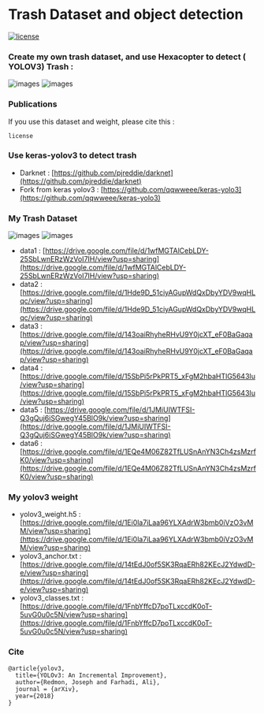 # Trash Dataset and object detection
[![license](https://img.shields.io/github/license/mashape/apistatus.svg)](LICENSE)

### Create my own trash dataset, and use Hexacopter to detect ( YOLOV3) Trash : 
![images](https://github.com/LiaoSteve/Trash-Dataset-and-object-detection/blob/master/result/result1.PNG)
![images](https://github.com/LiaoSteve/Trash-Dataset-and-object-detection/blob/master/result/result3.PNG)

### Publications
If you use this dataset and weight, please cite this : 
```
license
```
### Use keras-yolov3 to detect trash
* Darknet : [https://github.com/pjreddie/darknet](https://github.com/pjreddie/darknet)
* Fork from keras yolov3 : [https://github.com/qqwweee/keras-yolo3](https://github.com/qqwweee/keras-yolo3)
  
### My Trash Dataset
![images](https://github.com/LiaoSteve/Trash-Dataset-and-object-detection/blob/master/result/result5.PNG)
![images](https://github.com/LiaoSteve/Trash-Dataset-and-object-detection/blob/master/result/result4.PNG)

* data1 : [https://drive.google.com/file/d/1wfMGTAlCebLDY-25SbLwnERzWzVoI7IH/view?usp=sharing](https://drive.google.com/file/d/1wfMGTAlCebLDY-25SbLwnERzWzVoI7IH/view?usp=sharing)
* data2 : [https://drive.google.com/file/d/1Hde9D_51ciyAGupWdQxDbyYDV9wqHLqc/view?usp=sharing](https://drive.google.com/file/d/1Hde9D_51ciyAGupWdQxDbyYDV9wqHLqc/view?usp=sharing)
* data3 : [https://drive.google.com/file/d/143oaiRhyheRHvU9Y0jcXT_eF0BaGaqap/view?usp=sharing](https://drive.google.com/file/d/143oaiRhyheRHvU9Y0jcXT_eF0BaGaqap/view?usp=sharing)
* data4 : [https://drive.google.com/file/d/15SbPi5rPkPRT5_xFgM2hbaHTlG5643Iu/view?usp=sharing](https://drive.google.com/file/d/15SbPi5rPkPRT5_xFgM2hbaHTlG5643Iu/view?usp=sharing)
* data5 : [https://drive.google.com/file/d/1JMiUIWTFSI-Q3gQuj6iSGwegY45BlO9k/view?usp=sharing](https://drive.google.com/file/d/1JMiUIWTFSI-Q3gQuj6iSGwegY45BlO9k/view?usp=sharing)
* data6 : [https://drive.google.com/file/d/1EQe4M06Z82TfLUSnAnYN3Ch4zsMzrfK0/view?usp=sharing](https://drive.google.com/file/d/1EQe4M06Z82TfLUSnAnYN3Ch4zsMzrfK0/view?usp=sharing)
### My yolov3 weight
* yolov3_weight.h5 : [https://drive.google.com/file/d/1Ei0la7iLaa96YLXAdrW3bmb0iVzO3vMM/view?usp=sharing](https://drive.google.com/file/d/1Ei0la7iLaa96YLXAdrW3bmb0iVzO3vMM/view?usp=sharing)
* yolov3_anchor.txt : [https://drive.google.com/file/d/14tEdJ0of5SK3RqaERh82KEcJ2YdwdD-e/view?usp=sharing](https://drive.google.com/file/d/14tEdJ0of5SK3RqaERh82KEcJ2YdwdD-e/view?usp=sharing)
* yolov3_classes.txt : [https://drive.google.com/file/d/1FnbYffcD7poTLxccdK0oT-5uvG0u0c5N/view?usp=sharing](https://drive.google.com/file/d/1FnbYffcD7poTLxccdK0oT-5uvG0u0c5N/view?usp=sharing)
### Cite
```
@article{yolov3,
  title={YOLOv3: An Incremental Improvement},
  author={Redmon, Joseph and Farhadi, Ali},
  journal = {arXiv},
  year={2018}
}
```
